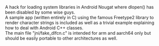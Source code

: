 A hack for loading system libraries in Android Nougat where dlopen() has been disabled by some wise guys.<br>
A sample app (written entirely in C) using the famous Freetype2 library to render character strings is included
as well as a trivial example explaining how to deal with Android C++ classes.<br>
The main file "jni/fake_dlfcn.c" is intended for arm and aarch64 only but should be easily portable to other architectures as well.

